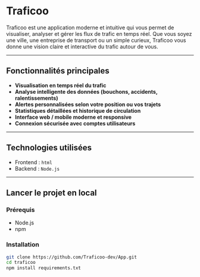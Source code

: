 # Traficoo

Traficoo est une application moderne et intuitive qui vous permet de visualiser, analyser et gérer les flux de trafic en temps réel. Que vous soyez une ville, une entreprise de transport ou un simple curieux, Traficoo vous donne une vision claire et interactive du trafic autour de vous.

---

## Fonctionnalités principales

- **Visualisation en temps réel du trafic**
- **Analyse intelligente des données (bouchons, accidents, ralentissements)**
- **Alertes personnalisées selon votre position ou vos trajets**
- **Statistiques détaillées et historique de circulation**
- **Interface web / mobile moderne et responsive**
- **Connexion sécurisée avec comptes utilisateurs**

---

## Technologies utilisées

- Frontend : `html`
- Backend : `Node.js`

---

## Lancer le projet en local

### Prérequis

- Node.js
- npm

### Installation

```bash
git clone https://github.com/Traficoo-dev/App.git
cd traficoo
npm install requirements.txt

